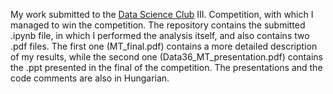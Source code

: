My work submitted to the [Data Science Club]([url]) III. Competition, with which I managed to win the competition. The repository contains the submitted .ipynb file, in which I performed the analysis itself, and also contains two .pdf files. The first one (MT_final.pdf) contains a more detailed description of my results, while the second one (Data36_MT_presentation.pdf) contains the .ppt presented in the final of the competition. The presentations and the code comments are also in Hungarian.
